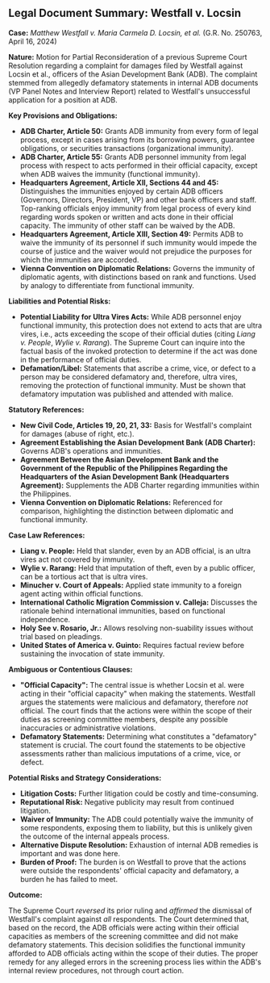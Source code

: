 ## Legal Document Summary: Westfall v. Locsin

**Case:** *Matthew Westfall v. Maria Carmela D. Locsin, et al.* (G.R. No. 250763, April 16, 2024)

**Nature:** Motion for Partial Reconsideration of a previous Supreme Court Resolution regarding a complaint for damages filed by Westfall against Locsin et al., officers of the Asian Development Bank (ADB). The complaint stemmed from allegedly defamatory statements in internal ADB documents (VP Panel Notes and Interview Report) related to Westfall's unsuccessful application for a position at ADB.

**Key Provisions and Obligations:**

*   **ADB Charter, Article 50:** Grants ADB immunity from every form of legal process, except in cases arising from its borrowing powers, guarantee obligations, or securities transactions (organizational immunity).
*   **ADB Charter, Article 55:** Grants ADB personnel immunity from legal process with respect to acts performed in their official capacity, except when ADB waives the immunity (functional immunity).
*   **Headquarters Agreement, Article XII, Sections 44 and 45:** Distinguishes the immunities enjoyed by certain ADB officers (Governors, Directors, President, VP) and other bank officers and staff. Top-ranking officials enjoy immunity from legal process of every kind regarding words spoken or written and acts done in their official capacity. The immunity of other staff can be waived by the ADB.
*   **Headquarters Agreement, Article XIII, Section 49:** Permits ADB to waive the immunity of its personnel if such immunity would impede the course of justice and the waiver would not prejudice the purposes for which the immunities are accorded.
*   **Vienna Convention on Diplomatic Relations:** Governs the immunity of diplomatic agents, with distinctions based on rank and functions. Used by analogy to differentiate from functional immunity.

**Liabilities and Potential Risks:**

*   **Potential Liability for Ultra Vires Acts:** While ADB personnel enjoy functional immunity, this protection does not extend to acts that are ultra vires, i.e., acts exceeding the scope of their official duties (citing *Liang v. People*, *Wylie v. Rarang*). The Supreme Court can inquire into the factual basis of the invoked protection to determine if the act was done in the performance of official duties.
*   **Defamation/Libel:** Statements that ascribe a crime, vice, or defect to a person may be considered defamatory and, therefore, ultra vires, removing the protection of functional immunity. Must be shown that defamatory imputation was published and attended with malice.

**Statutory References:**

*   **New Civil Code, Articles 19, 20, 21, 33:** Basis for Westfall's complaint for damages (abuse of right, etc.).
*   **Agreement Establishing the Asian Development Bank (ADB Charter):** Governs ADB's operations and immunities.
*   **Agreement Between the Asian Development Bank and the Government of the Republic of the Philippines Regarding the Headquarters of the Asian Development Bank (Headquarters Agreement):** Supplements the ADB Charter regarding immunities within the Philippines.
*   **Vienna Convention on Diplomatic Relations:** Referenced for comparison, highlighting the distinction between diplomatic and functional immunity.

**Case Law References:**

*   **Liang v. People:** Held that slander, even by an ADB official, is an ultra vires act not covered by immunity.
*   **Wylie v. Rarang:** Held that imputation of theft, even by a public officer, can be a tortious act that is ultra vires.
*   **Minucher v. Court of Appeals:** Applied state immunity to a foreign agent acting within official functions.
*   **International Catholic Migration Commission v. Calleja:** Discusses the rationale behind international immunities, based on functional independence.
*   **Holy See v. Rosario, Jr.:** Allows resolving non-suability issues without trial based on pleadings.
*   **United States of America v. Guinto:** Requires factual review before sustaining the invocation of state immunity.

**Ambiguous or Contentious Clauses:**

*   **"Official Capacity":** The central issue is whether Locsin et al. were acting in their "official capacity" when making the statements. Westfall argues the statements were malicious and defamatory, therefore *not* official. The court finds that the actions were within the scope of their duties as screening committee members, despite any possible inaccuracies or administrative violations.
*   **Defamatory Statements:** Determining what constitutes a "defamatory" statement is crucial. The court found the statements to be objective assessments rather than malicious imputations of a crime, vice, or defect.

**Potential Risks and Strategy Considerations:**

*   **Litigation Costs:** Further litigation could be costly and time-consuming.
*   **Reputational Risk:** Negative publicity may result from continued litigation.
*   **Waiver of Immunity:** The ADB could potentially waive the immunity of some respondents, exposing them to liability, but this is unlikely given the outcome of the internal appeals process.
*   **Alternative Dispute Resolution:** Exhaustion of internal ADB remedies is important and was done here.
*   **Burden of Proof:** The burden is on Westfall to prove that the actions were outside the respondents' official capacity and defamatory, a burden he has failed to meet.

**Outcome:**

The Supreme Court *reversed* its prior ruling and *affirmed* the dismissal of Westfall's complaint against *all* respondents. The Court determined that, based on the record, the ADB officials were acting within their official capacities as members of the screening committee and did not make defamatory statements. This decision solidifies the functional immunity afforded to ADB officials acting within the scope of their duties. The proper remedy for any alleged errors in the screening process lies within the ADB's internal review procedures, not through court action.

